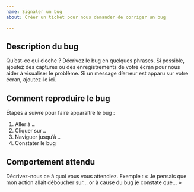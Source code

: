 ```yaml
---
name: Signaler un bug
about: Créer un ticket pour nous demander de corriger un bug

---
```


## Description du bug
Qu’est-ce qui cloche ? Décrivez le bug en quelques phrases. Si possible, ajoutez des captures ou des enregistrements de votre écran pour nous aider à visualiser le problème. Si un message d’erreur est apparu sur votre écran, ajoutez-le ici.

## Comment reproduire le bug
Étapes à suivre pour faire apparaître le bug :
1. Aller à `…`
2. Cliquer sur `…`
3. Naviguer jusqu’à `…`
4. Constater le bug

## Comportement attendu
Décrivez-nous ce à quoi vous vous attendiez. Exemple : « Je pensais que mon action allait déboucher sur… or à cause du bug je constate que… »
